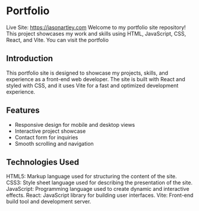 # Portfolio

Live Site: https://jasonartley.com
Welcome to my portfolio site repository! This project showcases my work and skills using HTML, JavaScript, CSS, React, and Vite.
You can visit the portfolio

## Introduction

This portfolio site is designed to showcase my projects, skills, and experience as a front-end web developer. The site is built with React and styled with CSS, and it uses Vite for a fast and optimized development experience.

## Features

- Responsive design for mobile and desktop views
- Interactive project showcase
- Contact form for inquiries
- Smooth scrolling and navigation

## Technologies Used
HTML5: Markup language used for structuring the content of the site.
CSS3: Style sheet language used for describing the presentation of the site.
JavaScript: Programming language used to create dynamic and interactive effects.
React: JavaScript library for building user interfaces.
Vite: Front-end build tool and development server.
